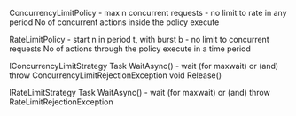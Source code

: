 ConcurrencyLimitPolicy - max n concurrent requests - no limit to rate in any period
    No of concurrent actions inside the policy execute

RateLimitPolicy - start n in period t, with burst b - no limit to concurrent requests
    No of actions through the policy execute in a time period

IConcurrencyLimitStrategy
    Task WaitAsync() - wait (for maxwait) or (and) throw ConcurrencyLimitRejectionException
    void Release()

IRateLimitStrategy
    Task WaitAsync() - wait (for maxwait) or (and) throw RateLimitRejectionException
